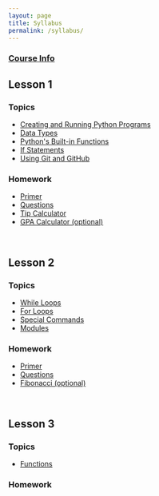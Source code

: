 ```yaml
---
layout: page
title: Syllabus
permalink: /syllabus/
---
```



### [Course Info](/about)


## Lesson 1

### Topics

* [Creating and Running Python Programs](/2015/12/17/your-first-program.html)
* [Data Types](/2015/12/17/data-types.html)
* [Python's Built-in Functions](/2015/12/17/built-in-functions.html)
* [If Statements](/2015/12/17/if-statements.html)
* [Using Git and GitHub](/2015/12/17/using-git-and-github.html)

### Homework

* [Primer](/2015/12/21/primer.html)
* [Questions](/2015/12/21/questions-1.html)
* [Tip Calculator](/2015/12/21/tip-calculator.html)
* [GPA Calculator (optional)](/2015/12/21/gpa-calculator.html)

&nbsp;

## Lesson 2

### Topics

* [While Loops](/2016/01/05/while-loops.html)
* [For Loops](/2016/01/05/for-loops.html)
* [Special Commands](/2016/01/05/special-commands.html)
* [Modules](/2016/01/05/modules.html)

### Homework

* [Primer](/2016/01/05/primer-2.html)
* [Questions](/2016/01/05/questions-2.html)
* [Fibonacci (optional)](/2016/01/05/fibonacci.html)
 
&nbsp;

## Lesson 3

### Topics

* [Functions](/2016/06/11/functions.html)

### Homework

